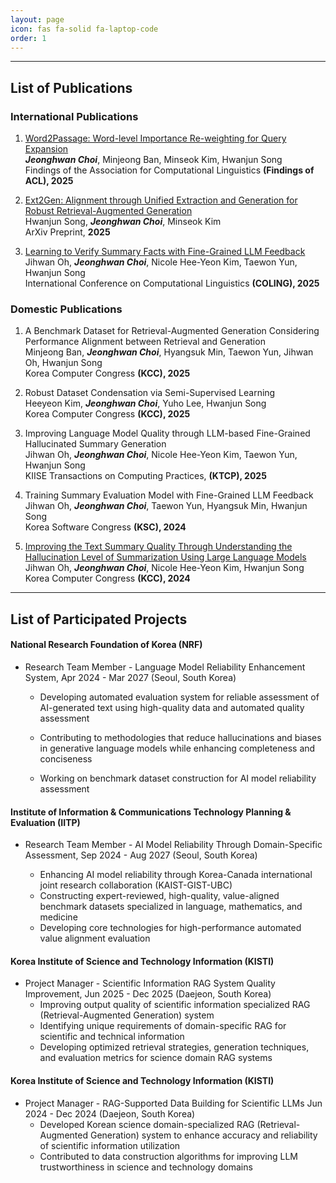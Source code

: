 ```yaml
---
layout: page
icon: fas fa-solid fa-laptop-code
order: 1
---
```

<!-- 
# **Research and Projects**

**This page shares and details the codes and their contents from the projects and research activities I have conducted. Most of these projects and research are in areas such as natural language processing (NLP), retrieval-augmented generation (RAG) systems, machine learning, and deep learning. You can check out the detailed content and code for each project through the links below.** -->

---

## **List of Publications**

### **International Publications**
1. [Word2Passage: Word-level Importance Re-weighting for Query Expansion](https://aclanthology.org/2025.findings-acl.434/)
<br>***Jeonghwan Choi***, Minjeong Ban, Minseok Kim, Hwanjun Song 
<br>Findings of the Association for Computational Linguistics **(Findings of ACL), 2025**

2. [Ext2Gen: Alignment through Unified Extraction and Generation for Robust Retrieval-Augmented Generation](https://arxiv.org/abs/2503.04789)
<br>Hwanjun Song, ***Jeonghwan Choi***, Minseok Kim
<br>ArXiv Preprint, **2025**

3. [Learning to Verify Summary Facts with Fine-Grained LLM Feedback](https://aclanthology.org/2025.coling-main.16/)
<br>Jihwan Oh, ***Jeonghwan Choi***, Nicole Hee-Yeon Kim, Taewon Yun, Hwanjun Song 
<br>International Conference on Computational Linguistics **(COLING), 2025**

### **Domestic Publications**
1. A Benchmark Dataset for Retrieval-Augmented Generation Considering Performance Alignment between Retrieval and Generation
<br>Minjeong Ban, ***Jeonghwan Choi***, Hyangsuk Min, Taewon Yun, Jihwan Oh, Hwanjun Song 
<br>Korea Computer Congress **(KCC), 2025**

2. Robust Dataset Condensation via Semi-Supervised Learning
<br>Heeyeon Kim, ***Jeonghwan Choi***, Yuho Lee, Hwanjun Song 
<br>Korea Computer Congress **(KCC), 2025**

3. Improving Language Model Quality through LLM-based Fine-Grained Hallucinated Summary Generation
<br>Jihwan Oh, ***Jeonghwan Choi***, Nicole Hee-Yeon Kim, Taewon Yun, Hwanjun Song 
<br>KIISE Transactions on Computing Practices, **(KTCP), 2025**

4. Training Summary Evaluation Model with Fine-Grained LLM Feedback
<br>Jihwan Oh, ***Jeonghwan Choi***, Taewon Yun, Hyangsuk Min, Hwanjun Song
<br>Korea Software Congress **(KSC), 2024**

5. [Improving the Text Summary Quality Through Understanding the Hallucination Level of Summarization Using Large Language Models](https://www.dbpia.co.kr/journal/articleDetail?nodeId=NODE11861883)
<br>Jihwan Oh, ***Jeonghwan Choi***, Nicole Hee-Yeon Kim, Hwanjun Song
<br>Korea Computer Congress **(KCC), 2024**

---

## **List of Participated Projects**

<!-- - [Project] [Data Driven Decision Optimization](https://github.com/hwaaaaanii/Data-Driven-Decision-Optimization-Using-Bayesian-Optimization/tree/main)

  This project is a study that uses Bayesian Optimization to integrate and evaluate various machine learning models for data-driven decision optimization. It thoroughly covers performance evaluation, model selection, hyperparameter optimization, and presents an approach to prediction and optimization based on actual data. -->



#### **National Research Foundation of Korea (NRF)** 
- Research Team Member - Language Model Reliability Enhancement System, Apr 2024 - Mar 2027 (Seoul, South Korea)

  - Developing automated evaluation system for reliable assessment of AI-generated text using high-quality data
and automated quality assessment

  - Contributing to methodologies that reduce hallucinations and biases in generative language models while enhancing completeness and conciseness

  - Working on benchmark dataset construction for AI model reliability assessment

#### **Institute of Information & Communications Technology Planning & Evaluation (IITP)** 
- Research Team Member - AI Model Reliability Through Domain-Specific Assessment, Sep 2024 - Aug 2027
(Seoul, South Korea)

  - Enhancing AI model reliability through Korea-Canada international joint research collaboration
(KAIST-GIST-UBC)
  - Constructing expert-reviewed, high-quality, value-aligned benchmark datasets specialized in language, mathematics, and medicine
  - Developing core technologies for high-performance automated value alignment evaluation

#### **Korea Institute of Science and Technology Information (KISTI)** 
- Project Manager - Scientific Information RAG System Quality Improvement, Jun 2025 - Dec 2025 (Daejeon, South Korea)
  - Improving output quality of scientific information specialized RAG (Retrieval-Augmented Generation) system
  - Identifying unique requirements of domain-specific RAG for scientific and technical information
  - Developing optimized retrieval strategies, generation techniques, and evaluation metrics for science domain RAG systems

#### **Korea Institute of Science and Technology Information (KISTI)** 
-  Project Manager - RAG-Supported Data Building for Scientific LLMs Jun 2024 - Dec 2024 (Daejeon, South Korea)
    - Developed Korean science domain-specialized RAG (Retrieval-Augmented Generation) system to enhance accuracy and reliability of scientific information utilization
    - Contributed to data construction algorithms for improving LLM trustworthiness in science and technology domains
